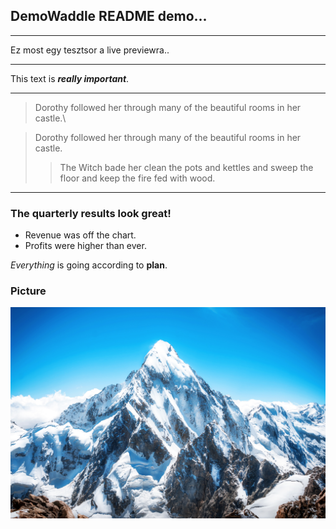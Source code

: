 
## DemoWaddle README demo...

_________________

Ez most egy tesztsor a live previewra..
_________________

This text is ***really important***.
_________________

> Dorothy followed her through many of the beautiful rooms in her castle.\

> Dorothy followed her through many of the beautiful rooms in her castle.
>
>> The Witch bade her clean the pots and kettles and sweep the floor and keep the fire fed with wood.
_________________

### The quarterly results look great!
 - Revenue was off the chart.
 - Profits were higher than ever.

*Everything* is going according to **plan**.

### Picture

![](/resources/mountain.jpg)